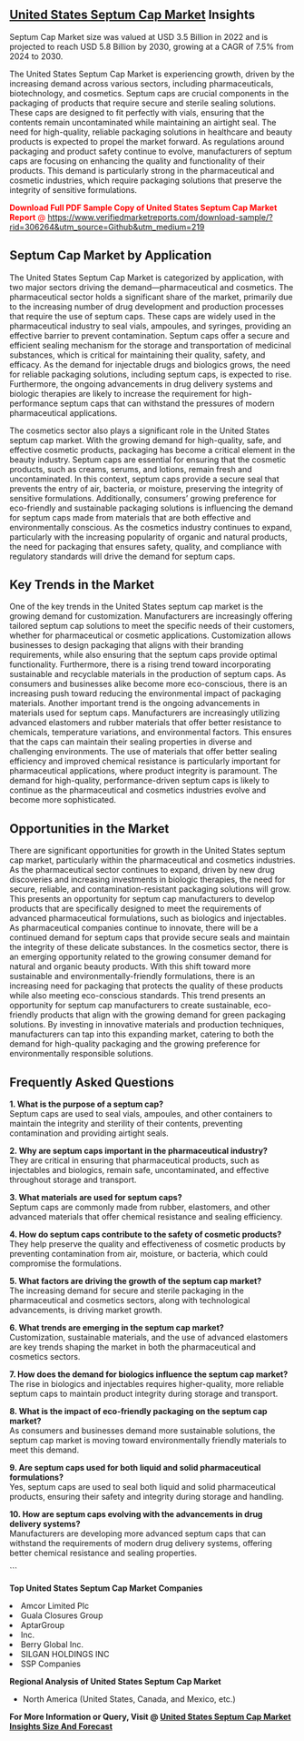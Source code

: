 <h2><a href="https://www.verifiedmarketreports.com/download-sample/?rid=306264&amp;utm_source=Github&amp;utm_medium=219" target="_blank">United States Septum Cap Market</a> Insights</h2><p>Septum Cap Market size was valued at USD 3.5 Billion in 2022 and is projected to reach USD 5.8 Billion by 2030, growing at a CAGR of 7.5% from 2024 to 2030.</p><p> <p>The United States Septum Cap Market is experiencing growth, driven by the increasing demand across various sectors, including pharmaceuticals, biotechnology, and cosmetics. Septum caps are crucial components in the packaging of products that require secure and sterile sealing solutions. These caps are designed to fit perfectly with vials, ensuring that the contents remain uncontaminated while maintaining an airtight seal. The need for high-quality, reliable packaging solutions in healthcare and beauty products is expected to propel the market forward. As regulations around packaging and product safety continue to evolve, manufacturers of septum caps are focusing on enhancing the quality and functionality of their products. This demand is particularly strong in the pharmaceutical and cosmetic industries, which require packaging solutions that preserve the integrity of sensitive formulations. <p><span class=""><span style="color: #ff0000;"><strong>Download Full PDF Sample Copy of United States Septum Cap Market Report</strong> @ </span><a href="https://www.verifiedmarketreports.com/download-sample/?rid=306264&amp;utm_source=Github&amp;utm_medium=219" target="_blank">https://www.verifiedmarketreports.com/download-sample/?rid=306264&amp;utm_source=Github&amp;utm_medium=219</a></span></p> </p> <h2>Septum Cap Market by Application</h2> <p>The United States Septum Cap Market is categorized by application, with two major sectors driving the demand—pharmaceutical and cosmetics. The pharmaceutical sector holds a significant share of the market, primarily due to the increasing number of drug development and production processes that require the use of septum caps. These caps are widely used in the pharmaceutical industry to seal vials, ampoules, and syringes, providing an effective barrier to prevent contamination. Septum caps offer a secure and efficient sealing mechanism for the storage and transportation of medicinal substances, which is critical for maintaining their quality, safety, and efficacy. As the demand for injectable drugs and biologics grows, the need for reliable packaging solutions, including septum caps, is expected to rise. Furthermore, the ongoing advancements in drug delivery systems and biologic therapies are likely to increase the requirement for high-performance septum caps that can withstand the pressures of modern pharmaceutical applications. </p> <p>The cosmetics sector also plays a significant role in the United States septum cap market. With the growing demand for high-quality, safe, and effective cosmetic products, packaging has become a critical element in the beauty industry. Septum caps are essential for ensuring that the cosmetic products, such as creams, serums, and lotions, remain fresh and uncontaminated. In this context, septum caps provide a secure seal that prevents the entry of air, bacteria, or moisture, preserving the integrity of sensitive formulations. Additionally, consumers’ growing preference for eco-friendly and sustainable packaging solutions is influencing the demand for septum caps made from materials that are both effective and environmentally conscious. As the cosmetics industry continues to expand, particularly with the increasing popularity of organic and natural products, the need for packaging that ensures safety, quality, and compliance with regulatory standards will drive the demand for septum caps. </p> <h2>Key Trends in the Market</h2> <p>One of the key trends in the United States septum cap market is the growing demand for customization. Manufacturers are increasingly offering tailored septum cap solutions to meet the specific needs of their customers, whether for pharmaceutical or cosmetic applications. Customization allows businesses to design packaging that aligns with their branding requirements, while also ensuring that the septum caps provide optimal functionality. Furthermore, there is a rising trend toward incorporating sustainable and recyclable materials in the production of septum caps. As consumers and businesses alike become more eco-conscious, there is an increasing push toward reducing the environmental impact of packaging materials. Another important trend is the ongoing advancements in materials used for septum caps. Manufacturers are increasingly utilizing advanced elastomers and rubber materials that offer better resistance to chemicals, temperature variations, and environmental factors. This ensures that the caps can maintain their sealing properties in diverse and challenging environments. The use of materials that offer better sealing efficiency and improved chemical resistance is particularly important for pharmaceutical applications, where product integrity is paramount. The demand for high-quality, performance-driven septum caps is likely to continue as the pharmaceutical and cosmetics industries evolve and become more sophisticated. </p> <h2>Opportunities in the Market</h2> <p>There are significant opportunities for growth in the United States septum cap market, particularly within the pharmaceutical and cosmetics industries. As the pharmaceutical sector continues to expand, driven by new drug discoveries and increasing investments in biologic therapies, the need for secure, reliable, and contamination-resistant packaging solutions will grow. This presents an opportunity for septum cap manufacturers to develop products that are specifically designed to meet the requirements of advanced pharmaceutical formulations, such as biologics and injectables. As pharmaceutical companies continue to innovate, there will be a continued demand for septum caps that provide secure seals and maintain the integrity of these delicate substances. In the cosmetics sector, there is an emerging opportunity related to the growing consumer demand for natural and organic beauty products. With this shift toward more sustainable and environmentally-friendly formulations, there is an increasing need for packaging that protects the quality of these products while also meeting eco-conscious standards. This trend presents an opportunity for septum cap manufacturers to create sustainable, eco-friendly products that align with the growing demand for green packaging solutions. By investing in innovative materials and production techniques, manufacturers can tap into this expanding market, catering to both the demand for high-quality packaging and the growing preference for environmentally responsible solutions. </p> <h2>Frequently Asked Questions</h2> <p><strong>1. What is the purpose of a septum cap?</strong> <br> Septum caps are used to seal vials, ampoules, and other containers to maintain the integrity and sterility of their contents, preventing contamination and providing airtight seals.</p> <p><strong>2. Why are septum caps important in the pharmaceutical industry?</strong> <br> They are critical in ensuring that pharmaceutical products, such as injectables and biologics, remain safe, uncontaminated, and effective throughout storage and transport.</p> <p><strong>3. What materials are used for septum caps?</strong> <br> Septum caps are commonly made from rubber, elastomers, and other advanced materials that offer chemical resistance and sealing efficiency.</p> <p><strong>4. How do septum caps contribute to the safety of cosmetic products?</strong> <br> They help preserve the quality and effectiveness of cosmetic products by preventing contamination from air, moisture, or bacteria, which could compromise the formulations.</p> <p><strong>5. What factors are driving the growth of the septum cap market?</strong> <br> The increasing demand for secure and sterile packaging in the pharmaceutical and cosmetics sectors, along with technological advancements, is driving market growth.</p> <p><strong>6. What trends are emerging in the septum cap market?</strong> <br> Customization, sustainable materials, and the use of advanced elastomers are key trends shaping the market in both the pharmaceutical and cosmetics sectors.</p> <p><strong>7. How does the demand for biologics influence the septum cap market?</strong> <br> The rise in biologics and injectables requires higher-quality, more reliable septum caps to maintain product integrity during storage and transport.</p> <p><strong>8. What is the impact of eco-friendly packaging on the septum cap market?</strong> <br> As consumers and businesses demand more sustainable solutions, the septum cap market is moving toward environmentally friendly materials to meet this demand.</p> <p><strong>9. Are septum caps used for both liquid and solid pharmaceutical formulations?</strong> <br> Yes, septum caps are used to seal both liquid and solid pharmaceutical products, ensuring their safety and integrity during storage and handling.</p> <p><strong>10. How are septum caps evolving with the advancements in drug delivery systems?</strong> <br> Manufacturers are developing more advanced septum caps that can withstand the requirements of modern drug delivery systems, offering better chemical resistance and sealing properties.</p> ```</p><p><strong>Top United States Septum Cap Market Companies</strong></p><div data-test-id=""><p><li>Amcor Limited Plc</li><li> Guala Closures Group</li><li> AptarGroup</li><li> Inc.</li><li> Berry Global Inc.</li><li> SILGAN HOLDINGS INC</li><li> SSP Companies</li></p><div><strong>Regional Analysis of&nbsp;United States Septum Cap Market</strong></div><ul><li dir="ltr"><p dir="ltr">North America&nbsp;(United States, Canada, and Mexico, etc.)</p></li></ul><p><strong>For More Information or Query, Visit @&nbsp;</strong><strong><a href="https://www.verifiedmarketreports.com/product/septum-cap-market/?utm_source=Github&amp;utm_medium=219" target="_blank">United States Septum Cap Market Insights Size And Forecast</a></strong></p></div>
